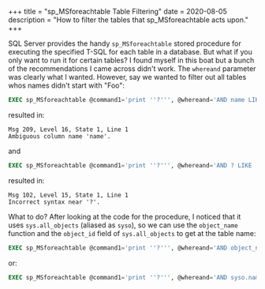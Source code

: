 +++
title = "sp_MSforeachtable Table Filtering"
date = 2020-08-05
description = "How to filter the tables that sp_MSforeachtable acts upon."
+++

SQL Server provides the handy `sp_MSforeachtable` stored procedure for executing
the specified T-SQL for each table in a database. But what if you only want to
run it for certain tables? I found myself in this boat but a bunch of the
recommendations I came across didn't work. The `whereand` parameter was clearly
what I wanted. However, say we wanted to filter out all tables whos names
didn't start with "Foo":

```sql
EXEC sp_MSforeachtable @command1='print ''?''', @whereand='AND name LIKE ''Foo%'''
```

resulted in:

```
Msg 209, Level 16, State 1, Line 1
Ambiguous column name 'name'.
```

and

```sql
EXEC sp_MSforeachtable @command1='print ''?''', @whereand='AND ? LIKE ''Foo%'''
```

resulted in:

```
Msg 102, Level 15, State 1, Line 1
Incorrect syntax near '?'.
```

What to do? After looking at the code for the procedure, I noticed that it uses
`sys.all_objects` (aliased as `syso`), so we can use the `object_name` function
and the `object_id` field of `sys.all_objects` to get at the table name:

```sql
EXEC sp_MSforeachtable @command1='print ''?''', @whereand='AND object_name(object_id) LIKE ''Foo%'''
```

or:

```sql
EXEC sp_MSforeachtable @command1='print ''?''', @whereand='AND syso.name LIKE ''Foo%'''
```
